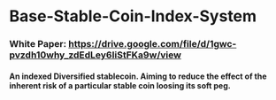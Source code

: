 # Base-Stable-Coin-Index-System

### White Paper: https://drive.google.com/file/d/1gwc-pvzdh10why_zdEdLey6IiStFKa9w/view

#### An indexed Diversified stablecoin. Aiming to reduce the effect of the inherent risk of a particular stable coin loosing its soft peg.

